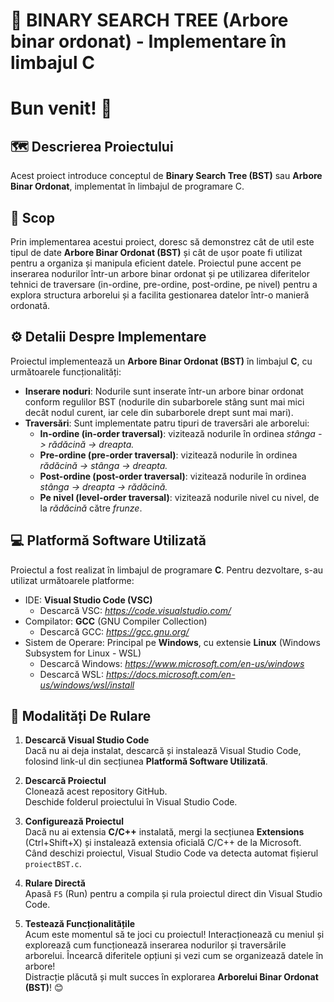# 🌳 BINARY SEARCH TREE (Arbore binar ordonat) - Implementare în limbajul C 

# Bun venit! :tada:

## 🗺️ Descrierea Proiectului
Acest proiect introduce conceptul de **Binary Search Tree (BST)** sau **Arbore Binar Ordonat**, implementat în limbajul de programare C. 

## 🎯 Scop 
Prin implementarea acestui proiect, doresc să demonstrez cât de util este tipul de date **Arbore Binar Ordonat (BST)** și cât de ușor poate fi utilizat pentru a organiza și manipula eficient datele. Proiectul pune accent pe inserarea nodurilor într-un arbore binar ordonat și pe utilizarea diferitelor tehnici de traversare (in-ordine, pre-ordine, post-ordine, pe nivel) pentru a explora structura arborelui și a facilita gestionarea datelor într-o manieră ordonată.

## ⚙️ Detalii Despre Implementare
Proiectul implementează un **Arbore Binar Ordonat (BST)** în limbajul **C**, cu următoarele funcționalități:
- **Inserare noduri**: Nodurile sunt inserate într-un arbore binar ordonat conform regulilor BST (nodurile din subarborele stâng sunt mai mici decât nodul curent, iar cele din subarborele drept sunt mai mari).
- **Traversări**: Sunt implementate patru tipuri de traversări ale arborelui:
  - **In-ordine (in-order traversal)**: vizitează nodurile în ordinea *stânga -> rădăcină -> dreapta.*
  - **Pre-ordine (pre-order traversal)**: vizitează nodurile în ordinea *rădăcină -> stânga -> dreapta.*
  - **Post-ordine (post-order traversal)**: vizitează nodurile în ordinea *stânga -> dreapta -> rădăcină.*
  - **Pe nivel (level-order traversal)**: vizitează nodurile nivel cu nivel, de la *rădăcină* către *frunze*.

## 💻 Platformă Software Utilizată
Proiectul a fost realizat în limbajul de programare **C**.
Pentru dezvoltare, s-au utilizat următoarele platforme:
* IDE: **Visual Studio Code (VSC)**
  * Descarcă VSC: *https://code.visualstudio.com/*
* Compilator: **GCC** (GNU Compiler Collection) 
  * Descarcă GCC: *https://gcc.gnu.org/*
* Sistem de Operare: Principal pe **Windows**, cu extensie **Linux** (Windows Subsystem for Linux - WSL) 
  * Descarcă Windows: *https://www.microsoft.com/en-us/windows*
  * Descarcă WSL: *https://docs.microsoft.com/en-us/windows/wsl/install*

## 🔧 Modalități De Rulare
1. **Descarcă Visual Studio Code**  
   Dacă nu ai deja instalat, descarcă și instalează Visual Studio Code, folosind link-ul din secțiunea **Platformă Software Utilizată**.  

2. **Descarcă Proiectul**  
   Clonează acest repository GitHub.  
   Deschide folderul proiectului în Visual Studio Code.  

3. **Configurează Proiectul**  
   Dacă nu ai extensia **C/C++** instalată, mergi la secțiunea **Extensions** (Ctrl+Shift+X) și instalează extensia oficială C/C++ de la Microsoft.  
   Când deschizi proiectul, Visual Studio Code va detecta automat fișierul `proiectBST.c`.

4. **Rulare Directă**  
   Apasă `F5` (Run) pentru a compila și rula proiectul direct din Visual Studio Code.  

5. **Testează Funcționalitățile**  
   Acum este momentul să te joci cu proiectul! Interacționează cu meniul și explorează cum funcționează inserarea nodurilor și traversările arborelui. Încearcă diferitele opțiuni și vezi cum se organizează datele în arbore!  
   Distracție plăcută și mult succes în explorarea **Arborelui Binar Ordonat (BST)**! 😊
